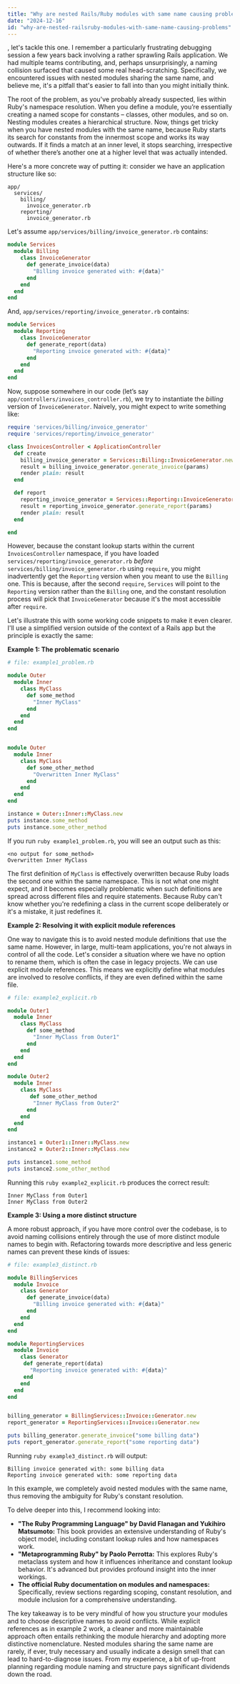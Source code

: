 ```yaml
---
title: "Why are nested Rails/Ruby modules with same name causing problems?"
date: "2024-12-16"
id: "why-are-nested-railsruby-modules-with-same-name-causing-problems"
---
```


, let's tackle this one. I remember a particularly frustrating debugging session a few years back involving a rather sprawling Rails application. We had multiple teams contributing, and, perhaps unsurprisingly, a naming collision surfaced that caused some real head-scratching. Specifically, we encountered issues with nested modules sharing the same name, and believe me, it's a pitfall that's easier to fall into than you might initially think.

The root of the problem, as you've probably already suspected, lies within Ruby's namespace resolution. When you define a module, you’re essentially creating a named scope for constants – classes, other modules, and so on. Nesting modules creates a hierarchical structure. Now, things get tricky when you have nested modules with the same name, because Ruby starts its search for constants from the innermost scope and works its way outwards. If it finds a match at an inner level, it stops searching, irrespective of whether there’s another one at a higher level that was actually intended.

Here's a more concrete way of putting it: consider we have an application structure like so:

```
app/
  services/
    billing/
      invoice_generator.rb
    reporting/
      invoice_generator.rb
```

Let's assume `app/services/billing/invoice_generator.rb` contains:

```ruby
module Services
  module Billing
    class InvoiceGenerator
      def generate_invoice(data)
        "Billing invoice generated with: #{data}"
      end
    end
  end
end
```

And, `app/services/reporting/invoice_generator.rb` contains:

```ruby
module Services
  module Reporting
    class InvoiceGenerator
      def generate_report(data)
        "Reporting invoice generated with: #{data}"
      end
    end
  end
end
```

Now, suppose somewhere in our code (let’s say `app/controllers/invoices_controller.rb`), we try to instantiate the *billing* version of `InvoiceGenerator`. Naively, you might expect to write something like:

```ruby
require 'services/billing/invoice_generator'
require 'services/reporting/invoice_generator'

class InvoicesController < ApplicationController
  def create
    billing_invoice_generator = Services::Billing::InvoiceGenerator.new
    result = billing_invoice_generator.generate_invoice(params)
    render plain: result
  end

  def report
    reporting_invoice_generator = Services::Reporting::InvoiceGenerator.new
    result = reporting_invoice_generator.generate_report(params)
    render plain: result
  end

end
```

However, because the constant lookup starts within the current `InvoicesController` namespace, if you have loaded `services/reporting/invoice_generator.rb` *before* `services/billing/invoice_generator.rb` using `require`, you might inadvertently get the `Reporting` version when you meant to use the `Billing` one. This is because, after the second `require`, `Services` will point to the `Reporting` version rather than the `Billing` one, and the constant resolution process will pick that `InvoiceGenerator` because it's the most accessible after `require`.

Let's illustrate this with some working code snippets to make it even clearer. I'll use a simplified version outside of the context of a Rails app but the principle is exactly the same:

**Example 1: The problematic scenario**

```ruby
# file: example1_problem.rb

module Outer
  module Inner
    class MyClass
      def some_method
        "Inner MyClass"
      end
    end
  end
end


module Outer
  module Inner
    class MyClass
      def some_other_method
        "Overwritten Inner MyClass"
      end
    end
  end
end

instance = Outer::Inner::MyClass.new
puts instance.some_method
puts instance.some_other_method
```

If you run `ruby example1_problem.rb`, you will see an output such as this:

```
<no output for some_method>
Overwritten Inner MyClass
```

The first definition of `MyClass` is effectively overwritten because Ruby loads the second one within the same namespace. This is not what one might expect, and it becomes especially problematic when such definitions are spread across different files and require statements. Because Ruby can't know whether you're redefining a class in the current scope deliberately or it's a mistake, it just redefines it.

**Example 2: Resolving it with explicit module references**

One way to navigate this is to avoid nested module definitions that use the same name. However, in large, multi-team applications, you're not always in control of all the code. Let's consider a situation where we have no option to rename them, which is often the case in legacy projects. We can use explicit module references. This means we explicitly define what modules are involved to resolve conflicts, if they are even defined within the same file.

```ruby
# file: example2_explicit.rb

module Outer1
  module Inner
    class MyClass
      def some_method
        "Inner MyClass from Outer1"
      end
    end
  end
end

module Outer2
  module Inner
    class MyClass
       def some_other_method
        "Inner MyClass from Outer2"
      end
    end
  end
end

instance1 = Outer1::Inner::MyClass.new
instance2 = Outer2::Inner::MyClass.new

puts instance1.some_method
puts instance2.some_other_method
```

Running this `ruby example2_explicit.rb` produces the correct result:

```
Inner MyClass from Outer1
Inner MyClass from Outer2
```

**Example 3: Using a more distinct structure**

A more robust approach, if you have more control over the codebase, is to avoid naming collisions entirely through the use of more distinct module names to begin with. Refactoring towards more descriptive and less generic names can prevent these kinds of issues:

```ruby
# file: example3_distinct.rb

module BillingServices
  module Invoice
    class Generator
      def generate_invoice(data)
        "Billing invoice generated with: #{data}"
      end
    end
  end
end

module ReportingServices
  module Invoice
    class Generator
     def generate_report(data)
       "Reporting invoice generated with: #{data}"
     end
    end
  end
end


billing_generator = BillingServices::Invoice::Generator.new
report_generator = ReportingServices::Invoice::Generator.new

puts billing_generator.generate_invoice("some billing data")
puts report_generator.generate_report("some reporting data")
```

Running `ruby example3_distinct.rb` will output:

```
Billing invoice generated with: some billing data
Reporting invoice generated with: some reporting data
```

In this example, we completely avoid nested modules with the same name, thus removing the ambiguity for Ruby's constant resolution.

To delve deeper into this, I recommend looking into:

*   **"The Ruby Programming Language" by David Flanagan and Yukihiro Matsumoto:** This book provides an extensive understanding of Ruby's object model, including constant lookup rules and how namespaces work.
*   **"Metaprogramming Ruby" by Paolo Perrotta:** This explores Ruby's metaclass system and how it influences inheritance and constant lookup behavior. It's advanced but provides profound insight into the inner workings.
*   **The official Ruby documentation on modules and namespaces:** Specifically, review sections regarding scoping, constant resolution, and module inclusion for a comprehensive understanding.

The key takeaway is to be very mindful of how you structure your modules and to choose descriptive names to avoid conflicts. While explicit references as in example 2 work, a cleaner and more maintainable approach often entails rethinking the module hierarchy and adopting more distinctive nomenclature. Nested modules sharing the same name are rarely, if ever, truly necessary and usually indicate a design smell that can lead to hard-to-diagnose issues. From my experience, a bit of up-front planning regarding module naming and structure pays significant dividends down the road.
